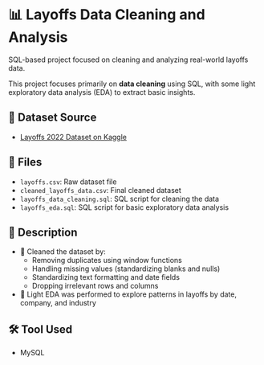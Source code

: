 # 📊 Layoffs Data Cleaning and Analysis
SQL-based project focused on cleaning and analyzing real-world layoffs data.


This project focuses primarily on **data cleaning** using SQL, with some light exploratory data analysis (EDA) to extract basic insights.

## 📁 Dataset Source
- [Layoffs 2022 Dataset on Kaggle](https://www.kaggle.com/datasets/swaptr/layoffs-2022)

## 📂 Files
- `layoffs.csv`: Raw dataset file
- `cleaned_layoffs_data.csv`: Final cleaned dataset
- `layoffs_data_cleaning.sql`: SQL script for cleaning the data
- `layoffs_eda.sql`: SQL script for basic exploratory data analysis

## 🧹 Description
- 🧽 Cleaned the dataset by:
  - Removing duplicates using window functions
  - Handling missing values (standardizing blanks and nulls)
  - Standardizing text formatting and date fields
  - Dropping irrelevant rows and columns
- 🧪 Light EDA was performed to explore patterns in layoffs by date, company, and industry

## 🛠️ Tool Used
- MySQL
